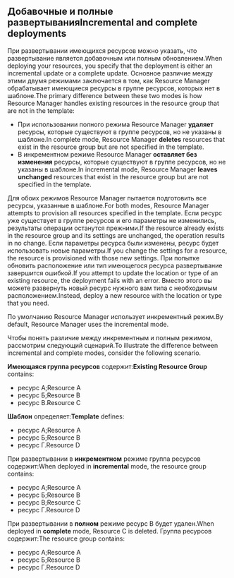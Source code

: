 ## <a name="incremental-and-complete-deployments"></a><span data-ttu-id="d1380-101">Добавочные и полные развертывания</span><span class="sxs-lookup"><span data-stu-id="d1380-101">Incremental and complete deployments</span></span>
<span data-ttu-id="d1380-102">При развертывании имеющихся ресурсов можно указать, что развертывание является добавочным или полным обновлением.</span><span class="sxs-lookup"><span data-stu-id="d1380-102">When deploying your resources, you specify that the deployment is either an incremental update or a complete update.</span></span> <span data-ttu-id="d1380-103">Основное различие между этими двумя режимами заключается в том, как Resource Manager обрабатывает имеющиеся ресурсы в группе ресурсов, которых нет в шаблоне.</span><span class="sxs-lookup"><span data-stu-id="d1380-103">The primary difference between these two modes is how Resource Manager handles existing resources in the resource group that are not in the template:</span></span>

* <span data-ttu-id="d1380-104">При использовании полного режима Resource Manager **удаляет** ресурсы, которые существуют в группе ресурсов, но не указаны в шаблоне.</span><span class="sxs-lookup"><span data-stu-id="d1380-104">In complete mode, Resource Manager **deletes** resources that exist in the resource group but are not specified in the template.</span></span> 
* <span data-ttu-id="d1380-105">В инкрементном режиме Resource Manager **оставляет без изменения** ресурсы, которые существуют в группе ресурсов, но не указаны в шаблоне.</span><span class="sxs-lookup"><span data-stu-id="d1380-105">In incremental mode, Resource Manager **leaves unchanged** resources that exist in the resource group but are not specified in the template.</span></span>

<span data-ttu-id="d1380-106">Для обоих режимов Resource Manager пытается подготовить все ресурсы, указанные в шаблоне.</span><span class="sxs-lookup"><span data-stu-id="d1380-106">For both modes, Resource Manager attempts to provision all resources specified in the template.</span></span> <span data-ttu-id="d1380-107">Если ресурс уже существует в группе ресурсов и его параметры не изменились, результаты операции останутся прежними.</span><span class="sxs-lookup"><span data-stu-id="d1380-107">If the resource already exists in the resource group and its settings are unchanged, the operation results in no change.</span></span> <span data-ttu-id="d1380-108">Если параметры ресурса были изменены, ресурс будет использовать новые параметры.</span><span class="sxs-lookup"><span data-stu-id="d1380-108">If you change the settings for a resource, the resource is provisioned with those new settings.</span></span> <span data-ttu-id="d1380-109">При попытке обновить расположение или тип имеющегося ресурса развертывание завершится ошибкой.</span><span class="sxs-lookup"><span data-stu-id="d1380-109">If you attempt to update the location or type of an existing resource, the deployment fails with an error.</span></span> <span data-ttu-id="d1380-110">Вместо этого вы можете развернуть новый ресурс нужного вам типа с необходимым расположением.</span><span class="sxs-lookup"><span data-stu-id="d1380-110">Instead, deploy a new resource with the location or type that you need.</span></span>

<span data-ttu-id="d1380-111">По умолчанию Resource Manager использует инкрементный режим.</span><span class="sxs-lookup"><span data-stu-id="d1380-111">By default, Resource Manager uses the incremental mode.</span></span>

<span data-ttu-id="d1380-112">Чтобы понять различие между инкрементным и полным режимом, рассмотрим следующий сценарий.</span><span class="sxs-lookup"><span data-stu-id="d1380-112">To illustrate the difference between incremental and complete modes, consider the following scenario.</span></span>

<span data-ttu-id="d1380-113">**Имеющаяся группа ресурсов** содержит:</span><span class="sxs-lookup"><span data-stu-id="d1380-113">**Existing Resource Group** contains:</span></span>

* <span data-ttu-id="d1380-114">ресурс А;</span><span class="sxs-lookup"><span data-stu-id="d1380-114">Resource A</span></span>
* <span data-ttu-id="d1380-115">ресурс Б;</span><span class="sxs-lookup"><span data-stu-id="d1380-115">Resource B</span></span>
* <span data-ttu-id="d1380-116">ресурс В.</span><span class="sxs-lookup"><span data-stu-id="d1380-116">Resource C</span></span>

<span data-ttu-id="d1380-117">**Шаблон** определяет:</span><span class="sxs-lookup"><span data-stu-id="d1380-117">**Template** defines:</span></span>

* <span data-ttu-id="d1380-118">ресурс А;</span><span class="sxs-lookup"><span data-stu-id="d1380-118">Resource A</span></span>
* <span data-ttu-id="d1380-119">ресурс Б;</span><span class="sxs-lookup"><span data-stu-id="d1380-119">Resource B</span></span>
* <span data-ttu-id="d1380-120">ресурс Г.</span><span class="sxs-lookup"><span data-stu-id="d1380-120">Resource D</span></span>

<span data-ttu-id="d1380-121">При развертывании в **инкрементном** режиме группа ресурсов содержит:</span><span class="sxs-lookup"><span data-stu-id="d1380-121">When deployed in **incremental** mode, the resource group contains:</span></span>

* <span data-ttu-id="d1380-122">ресурс А;</span><span class="sxs-lookup"><span data-stu-id="d1380-122">Resource A</span></span>
* <span data-ttu-id="d1380-123">ресурс Б;</span><span class="sxs-lookup"><span data-stu-id="d1380-123">Resource B</span></span>
* <span data-ttu-id="d1380-124">ресурс В;</span><span class="sxs-lookup"><span data-stu-id="d1380-124">Resource C</span></span>
* <span data-ttu-id="d1380-125">ресурс Г.</span><span class="sxs-lookup"><span data-stu-id="d1380-125">Resource D</span></span>

<span data-ttu-id="d1380-126">При развертывании в **полном** режиме ресурс В будет удален.</span><span class="sxs-lookup"><span data-stu-id="d1380-126">When deployed in **complete** mode, Resource C is deleted.</span></span> <span data-ttu-id="d1380-127">Группа ресурсов содержит:</span><span class="sxs-lookup"><span data-stu-id="d1380-127">The resource group contains:</span></span>

* <span data-ttu-id="d1380-128">ресурс А;</span><span class="sxs-lookup"><span data-stu-id="d1380-128">Resource A</span></span>
* <span data-ttu-id="d1380-129">ресурс Б;</span><span class="sxs-lookup"><span data-stu-id="d1380-129">Resource B</span></span>
* <span data-ttu-id="d1380-130">ресурс Г.</span><span class="sxs-lookup"><span data-stu-id="d1380-130">Resource D</span></span>
